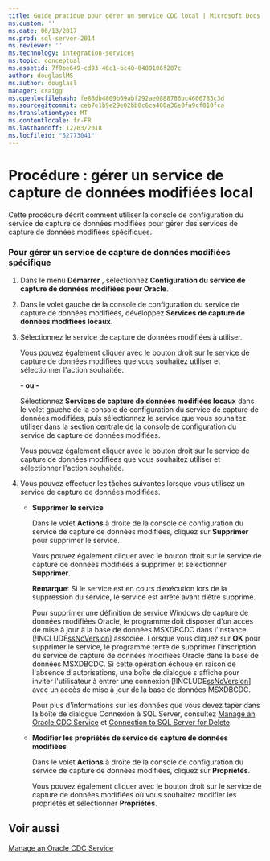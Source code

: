 ```yaml
---
title: Guide pratique pour gérer un service CDC local | Microsoft Docs
ms.custom: ''
ms.date: 06/13/2017
ms.prod: sql-server-2014
ms.reviewer: ''
ms.technology: integration-services
ms.topic: conceptual
ms.assetid: 7f9be649-cd93-40c1-bc48-0480106f207c
author: douglaslMS
ms.author: douglasl
manager: craigg
ms.openlocfilehash: fe88db4809b69abf292ae0888786bc4606785c3d
ms.sourcegitcommit: ceb7e1b9e29e02bb0c6ca400a36e0fa9cf010fca
ms.translationtype: MT
ms.contentlocale: fr-FR
ms.lasthandoff: 12/03/2018
ms.locfileid: "52773041"
---
```

# <a name="how-to-manage-a-local-cdc-service"></a>Procédure : gérer un service de capture de données modifiées local
  Cette procédure décrit comment utiliser la console de configuration du service de capture de données modifiées pour gérer des services de capture de données modifiées spécifiques.  
  
### <a name="to-manage-a-specific-cdc-service"></a>Pour gérer un service de capture de données modifiées spécifique  
  
1.  Dans le menu **Démarrer** , sélectionnez **Configuration du service de capture de données modifiées pour Oracle**.  
  
2.  Dans le volet gauche de la console de configuration du service de capture de données modifiées, développez **Services de capture de données modifiées locaux**.  
  
3.  Sélectionnez le service de capture de données modifiées à utiliser.  
  
     Vous pouvez également cliquer avec le bouton droit sur le service de capture de données modifiées que vous souhaitez utiliser et sélectionner l'action souhaitée.  
  
     **- ou -**  
  
     Sélectionnez **Services de capture de données modifiées locaux** dans le volet gauche de la console de configuration du service de capture de données modifiées, puis sélectionnez le service que vous souhaitez utiliser dans la section centrale de la console de configuration du service de capture de données modifiées.  
  
     Vous pouvez également cliquer avec le bouton droit sur le service de capture de données modifiées que vous souhaitez utiliser et sélectionner l'action souhaitée.  
  
4.  Vous pouvez effectuer les tâches suivantes lorsque vous utilisez un service de capture de données modifiées.  
  
    -   **Supprimer le service**  
  
         Dans le volet **Actions** à droite de la console de configuration du service de capture de données modifiées, cliquez sur **Supprimer** pour supprimer le service.  
  
         Vous pouvez également cliquer avec le bouton droit sur le service de capture de données modifiées à supprimer et sélectionner **Supprimer**.  
  
         **Remarque**: Si le service est en cours d’exécution lors de la suppression du service, le service est arrêté avant d’être supprimé.  
  
         Pour supprimer une définition de service Windows de capture de données modifiées Oracle, le programme doit disposer d'un accès de mise à jour à la base de données MSXDBCDC dans l'instance [!INCLUDE[ssNoVersion](../../includes/ssnoversion-md.md)] associée. Lorsque vous cliquez sur **OK** pour supprimer le service, le programme tente de supprimer l'inscription du service de capture de données modifiées Oracle dans la base de données MSXDBCDC. Si cette opération échoue en raison de l'absence d'autorisations, une boîte de dialogue s'affiche pour inviter l'utilisateur à entrer une connexion [!INCLUDE[ssNoVersion](../../includes/ssnoversion-md.md)] avec un accès de mise à jour de la base de données MSXDBCDC.  
  
         Pour plus d'informations sur les données que vous devez taper dans la boîte de dialogue Connexion à SQL Server, consultez [Manage an Oracle CDC Service](manage-an-oracle-cdc-service.md) et [Connection to SQL Server for Delete](connection-to-sql-server-for-delete.md).  
  
    -   **Modifier les propriétés de service de capture de données modifiées**  
  
         Dans le volet **Actions** à droite de la console de configuration du service de capture de données modifiées, cliquez sur **Propriétés**.  
  
         Vous pouvez également cliquer avec le bouton droit sur le service de capture de données modifiées où vous souhaitez modifier les propriétés et sélectionner **Propriétés**.  
  
## <a name="see-also"></a>Voir aussi  
 [Manage an Oracle CDC Service](manage-an-oracle-cdc-service.md)  
  
  
